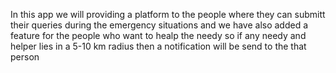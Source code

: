 In this app we will providing a platform to the people where they can submitt their queries during the emergency situations and we have also added a feature for the people who want to healp the needy so if any needy and helper lies in a 5-10 km radius then a notification will be send to the that person  
